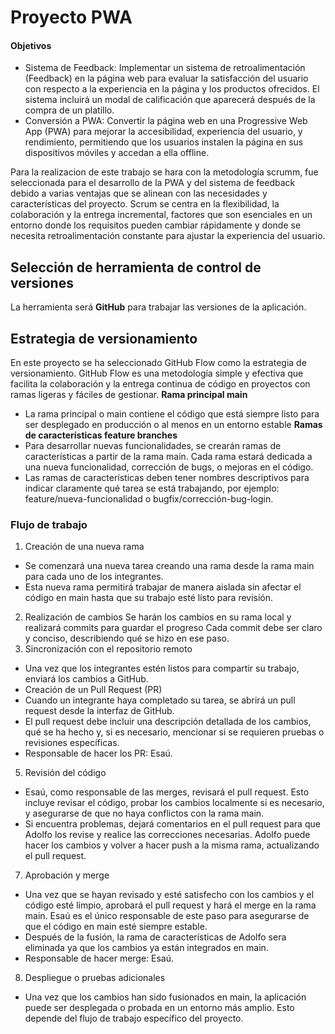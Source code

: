 # Proyecto PWA
#### Objetivos
- Sistema de Feedback: Implementar un sistema de retroalimentación (Feedback) en la página web para evaluar la satisfacción del usuario con respecto a la experiencia en la página y los productos ofrecidos. El sistema incluirá un modal de calificación que aparecerá después de la compra de un platillo.
- Conversión a PWA: Convertir la página web en una Progressive Web App (PWA) para mejorar la accesibilidad, experiencia del usuario, y rendimiento, permitiendo que los usuarios instalen la página en sus dispositivos móviles y accedan a ella offline.

Para la realizacion de este trabajo se hara con la metodología scrumm, fue seleccionada para el desarrollo de la PWA y del sistema de feedback debido a varias ventajas que se alinean con las necesidades y características del proyecto. Scrum se centra en la flexibilidad, la colaboración y la entrega incremental, factores que son esenciales en un entorno donde los requisitos pueden cambiar rápidamente y donde se necesita retroalimentación constante para ajustar la experiencia del usuario.
 
## Selección de herramienta de control de versiones
La herramienta será **GitHub** para trabajar las versiones de la aplicación.

## Estrategia de versionamiento
En este proyecto se ha seleccionado GitHub Flow como la estrategia de versionamiento. GitHub Flow es una metodología simple y efectiva que facilita la colaboración y la entrega continua de código en proyectos con ramas ligeras y fáciles de gestionar.
**Rama principal main**
   - La rama principal o main contiene el código que está siempre listo para ser desplegado en producción o al menos en un entorno estable
**Ramas de características feature branches**
   - Para desarrollar nuevas funcionalidades, se crearán ramas de características a partir de la rama main. Cada rama estará dedicada a una nueva funcionalidad, corrección de bugs, o mejoras en el código.
   - Las ramas de características deben tener nombres descriptivos para indicar claramente qué tarea se está trabajando, por ejemplo: feature/nueva-funcionalidad o bugfix/corrección-bug-login.

### Flujo de trabajo
1. Creación de una nueva rama
-	Se comenzará una nueva tarea creando una rama desde la rama main para cada uno de los integrantes.
-	Esta nueva rama permitirá trabajar de manera aislada sin afectar el código en main hasta que su trabajo esté listo para revisión.
2. Realización de cambios
Se harán los cambios en su rama local y realizará commits para guardar el progreso
Cada commit debe ser claro y conciso, describiendo qué se hizo en ese paso.
3. Sincronización con el repositorio remoto
-	Una vez que los integrantes estén listos para compartir su trabajo, enviará los cambios a GitHub.
-	Creación de un Pull Request (PR)
-	Cuando un integrante haya completado su tarea, se abrirá un pull request desde la interfaz de GitHub. 
-	El pull request debe incluir una descripción detallada de los cambios, qué se ha hecho y, si es necesario, mencionar si se requieren pruebas o revisiones específicas.
-	Responsable de hacer los PR: Esaú.
5. Revisión del código
-	Esaú, como responsable de las merges, revisará el pull request. Esto incluye revisar el código, probar los cambios localmente si es necesario, y asegurarse de que no haya conflictos con la rama main.
-	Si encuentra problemas, dejará comentarios en el pull request para que Adolfo los revise y realice las correcciones necesarias. Adolfo puede hacer los cambios y volver a hacer push a la misma rama, actualizando el pull request.
7. Aprobación y merge
-	Una vez que se hayan revisado y esté satisfecho con los cambios y el código esté limpio, aprobará el pull request y hará el merge en la rama main. Esaú es el único responsable de este paso para asegurarse de que el código en main esté siempre estable.
-	Después de la fusión, la rama de características de Adolfo sera eliminada ya que los cambios ya están integrados en main.
-	Responsable de hacer merge: Esaú.
8. Despliegue o pruebas adicionales
-	Una vez que los cambios han sido fusionados en main, la aplicación puede ser desplegada o probada en un entorno más amplio. Esto depende del flujo de trabajo específico del proyecto.

